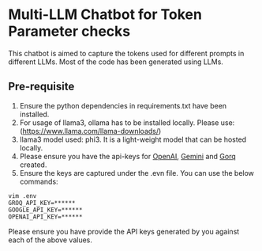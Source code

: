 # Multi-LLM Chatbot for Token Parameter checks

This chatbot is aimed to capture the tokens used for different prompts in different LLMs. Most of the code has been generated using LLMs. 

## Pre-requisite
1. Ensure the python dependencies in requirements.txt have been installed.
2. For usage of llama3, ollama has to be installed locally. Please use: (https://www.llama.com/llama-downloads/)
3. llama3 model used: phi3. It is a light-weight model that can be hosted locally.
4. Please ensure you have the api-keys for [OpenAI](https://platform.openai.com/settings/organization/api-keys), [Gemini](https://aistudio.google.com/apikey) and [Gorq](https://console.groq.com/keys) created.
5. Ensure the keys are captured under the .evn file. You can use the below commands:
```
vim .env
GROQ_API_KEY=******
GOOGLE_API_KEY=******
OPENAI_API_KEY=******
```
Please ensure you have provide the API keys generated by you against each of the above values.